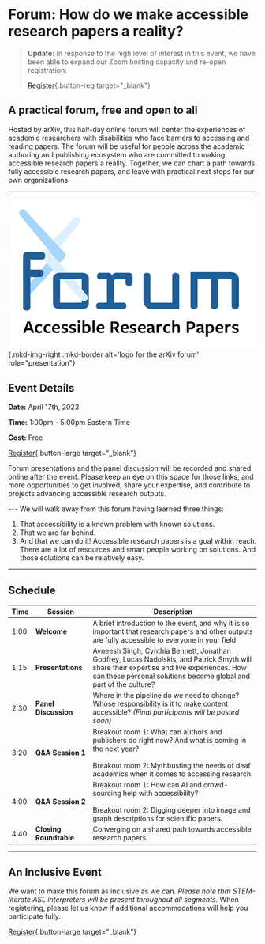 # Forum: How do we make accessible research papers a reality?

> **Update:** In response to the high level of interest in this event, we have been able to expand our Zoom hosting capacity and re-open registration:
>
> [Register](https://cornell.ca1.qualtrics.com/jfe/form/SV_br1lFL94OVQB5nE){.button-reg target="_blank"}

## A practical forum, free and open to all
Hosted by arXiv, this half-day online forum will center the experiences of academic researchers with disabilities who face barriers to accessing and reading papers. The forum will be useful for people across the academic authoring and publishing ecosystem who are committed to making accessible research papers a reality. Together, we can chart a path towards fully accessible research papers, and leave with practical next steps for our own organizations.

---
![Logo for the arXiv forum](../assets/arxiv-lockup-forum.png){.mkd-img-right .mkd-border alt='logo for the arXiv forum' role="presentation"}

## Event Details
**Date:** April 17th, 2023

**Time:** 1:00pm - 5:00pm Eastern Time

**Cost:** Free

[Register](https://cornell.ca1.qualtrics.com/jfe/form/SV_br1lFL94OVQB5nE){.button-large target="_blank"}

Forum presentations and the panel discussion will be recorded and shared online after the event. Please keep an eye on this space for those links, and more opportunities to get involved, share your expertise, and contribute to projects advancing accessible research outputs.
<div style="clear:both;"></div>
---
We will walk away from this forum having learned three things:

1. That accessibility is a known problem with known solutions.
1. That we are far behind.
1. And that we can do it! Accessible research papers is a goal within reach. There are a lot of resources and smart people working on solutions. And those solutions can be relatively easy.

---
## Schedule
| Time | Session | Description |
| --- | --- | --- |
| 1:00 | **Welcome** | A brief introduction to the event, and why it is so important that research papers and other outputs are fully accessible to everyone in your field |
| 1:15 | **Presentations** | Avneesh Singh, Cynthia Bennett, Jonathan Godfrey, Lucas Nadolskis, and Patrick Smyth will share their expertise and live experiences. How can these personal solutions become global and part of the culture? |
| 2:30 | **Panel Discussion** | Where in the pipeline do we need to change? Whose responsibility is it to make content accessible? *(Final participants will be posted soon)*|
| 3:20 | **Q&A Session 1**  |  Breakout room 1: What can authors and publishers do right now? And what is coming in the next year? <br><br> Breakout room 2: Mythbusting the needs of deaf academics when it comes to accessing research. |
| 4:00 | **Q&A Session 2**  |  Breakout room 1: How can AI and crowd-sourcing help with accessibility? <br><br> Breakout room 2: Digging deeper into image and graph descriptions for scientific papers. |
| 4:40 | **Closing Roundtable** | Converging on a shared path towards accessible research papers. |

---
## An Inclusive Event
We want to make this forum as inclusive as we can. *Please note that STEM-literate ASL interpreters will be present throughout all segments.* When registering, please let us know if additional accommodations will help you participate fully.

[Register](https://cornell.ca1.qualtrics.com/jfe/form/SV_br1lFL94OVQB5nE){.button-large target="_blank"}
